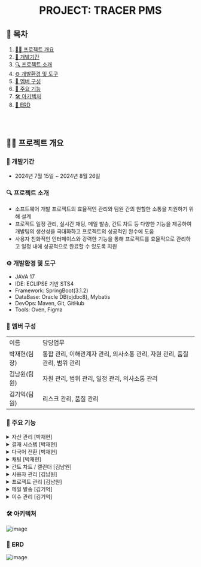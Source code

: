 
<div align="center">
  <h1><strong>PROJECT: TRACER PMS</strong></h1>
</div>

## 📑 목차
  1. [🙋‍♂️ 프로젝트 개요](#-프로젝트-개요) <br>
  2. [📅 개발기간](#-개발기간) <br>
  3. [🔍 프로젝트 소개](#-프로젝트-소개) <br>
  4. [⚙ 개발환경 및 도구](#-개발환경-및-도구) <br>
  5. [👬 멤버 구성](#-멤버-구성) <br>
  6. [🚩 주요 기능](#-주요-기능) <br>
  7. [🛠 아키텍처](#-아키텍처) <br>
  8. [🔐 ERD](#-ERD)

   <br><br>
   
## 🙋‍♂️ 프로젝트 개요
### 📅 개발기간
+ 2024년 7월 15일 ~ 2024년 8월 26일

### 🔍 프로젝트 소개
+ 소프트웨어 개발 프로젝트의 효율적인 관리와 팀원 간의 원할한 소통을 지원하기 위해 설계
+ 프로젝트 일정 관리, 실시간 채팅, 메일 발송, 간트 차트 등 다양한 기능을 제공하여 <br> 개발팀의 생산성을 극대화하고 프로젝트의 성공적인 완수에 도움
+ 사용자 친화적인 인터페이스와 강력한 기능을 통해 프로젝트를 효율적으로 관리하고 일정 내에 성공적으로 완료할 수 있도록 지원

### ⚙ 개발환경 및 도구
+ JAVA 17
+ IDE: ECLIPSE 기반 STS4
+ Framework: SpringBoot(3.1.2)
+ DataBase: Oracle DB(ojdbc8), Mybatis
+ DevOps: Maven, Git, GitHub
+ Tools: Oven, Figma

### 👬 멤버 구성
<table>
<tr>
<td>이름</td><td>담당업무</td>  
</tr>
<tr>
<td>박재현(팀장)</td><td>통합 관리, 이해관계자 관리, 의사소통 관리, 자원 관리, 품질 관리, 범위 관리</td>
</tr>
<tr>
  <td>김남원(팀원)</td><td>자원 관리, 범위 관리, 일정 관리, 의사소통 관리</td> 
</tr>
<tr>
<td>김기억(팀원)</td><td>리스크 관리, 품질 관리</td> 
</tr>
  
</table>

### 🚩 주요 기능
<details>
  <summary> 자산 관리 [박재현] </summary>
  <div markdown="1">
  <br> - 예산 관리 <br>
  <br> - 드롭다운에서 프로젝트 선택 후 선택 된 프로젝트의 예산 현황 확인
    <img src ="https://github.com/user-attachments/assets/f7cbb5e7-f446-4293-a0e2-c3d7a31ffc78" >
  <br> - 예산 추가 / 예산 삭감 시 입력된 금액만큼 반영 <br>
  <br> - 새 프로젝트 생성 시에는 '새 프로젝트 예산 부여'를 사용 <br>
  <br> - 자산 관리
    <img src ="https://github.com/user-attachments/assets/12048821-0d39-451b-b0ce-29c18b1977de">
  <br> - 프로젝트마다 자산 추가 가능: 자산 이름, 자산 유형, 구매일/임대일, 만료일, 가격
    <img src ="https://github.com/user-attachments/assets/eab379b4-eba0-4746-95f3-b1e97ec6d37d">
  </div>
</details>
<details> 
  <summary> 결재 시스템 [박재현] </summary>
  <div markdown="1">
  <div>
    <br> - 'To Do' 게시판에서 작업에 대해 결재 요청을 할 경우 
    <img src ="https://github.com/user-attachments/assets/43542d40-2ac0-4a0d-91ef-9be97fd2d016">
    <br> - '결재 관리' 게시판에서 결재 요청 된 작업을 확인하여 반려 / 결재 완료 가능 
    <br> - '보류'시, 피드백 작성하여 반려 가능 <br>  
    <br> - 'To Do' 게시판에서 결재 요청 시 파일 업로드, '결재 관리' 게시판에서 파일 다운로드 가능
    <img src = "https://github.com/user-attachments/assets/55a3af90-135c-4a10-a8d4-714c93f8b104">
  </div>
  </div>
</details>
<details>
  <summary> 다국어 전환 [박재현] </summary>
  <div markdown="1">
  <br> - 사용자의 접속 환경에 따라 한글 사용 시 'change to English', 영어 사용 시 '한국어로 변경' 출력 <br>
  <br> - 'change to English' : '내 정보' 페이지가 영어로 변경 <br>
  <br> - '한국어로 변경' : '내 정보' 페이지가 한국어로 변경<br>
 <br> - 한국어
 <img src = "https://github.com/user-attachments/assets/5bdb9798-f04e-4410-9ece-8319cb12df4e"
 alt="한국어 페이지">
 <br> - 영어
 <img src = "https://github.com/user-attachments/assets/a92fe3ea-cb3c-4fa7-8937-c3004cc9f168" alt="영어 페이지">
  </div>
</details>
<details>
  <summary> 채팅 [박재현] </summary>
  <div markdown="1">
  <h3> 단체 채팅 </h3> 
    - '단체 채팅' 입장 후 (기본 '단체 채팅1' 입장) 내용 입력 후 전송 <br>
    <br> - 로그아웃 후에도 채팅 기록 확인 가능 <br>
    <br> - '채팅 기록 삭제' 시, 저장된 채팅 기록 삭제 후 초기화
    <img src= "https://github.com/user-attachments/assets/f5e0a94b-ef4f-4ce2-93a3-6c32bc2c190c" alt="단체 채팅">
  <h3> 개인 채팅 </h3>
    - '개인 채팅' 입장 후 수신자와 내용 입력 후 전송 <br>
    <br> - 수신자 닉네임이 정확히 일치해야 수신됨
    <img src = "https://github.com/user-attachments/assets/8533585e-625a-4eb0-a013-6623bafe3835" alt="개인 채팅">
  </div>
</details>
<details>
  <summary> 간트 차트 / 캘린더 [김남원] </summary>
  <div markdown="1">
    <h3> 간트 차트 </h3>
    - 일정을 간트차트로 조회할 수 있다. <br>
    - 프로젝트 별로 일정을 확인할 수 있다. <br>
    - 드래그앤 드랍으로 일정을 변경할 수 있다. <br>
    - + 버튼으로 새 일정을 등록할 수 있다. <br>
    <image src="https://github.com/user-attachments/assets/92aa6e09-ab5b-412c-a6d7-64b816d1e873"> <br>
    <h3> 캘린더 </h3>
    - 일정을 캘린더 형식으로 조회할 수 있다. <br>
    - 프로젝트 별로 일정을 확인할 수 있다. <br>
    - 드래그앤 드랍으로 일정을 변경할 수 있다. <br>
    - 셀 또는 일정 바를 클릭하여 일정을 등록 및 변경할 수 있다. <br>
    - 프로젝트, 팀, 개인 별로 체크박스를 체크하여 해당하는 일정을 조회할 수 있다. <br>
    <image src="https://github.com/user-attachments/assets/72fff869-ffbb-4734-9d1d-f7fd6ebdcf1f"> <br>
  </div>
</details>
<details>
  <summary> 사용자 관리 [김남원] </summary>
  <div markdown="1">
    <h3> 로그인 </h3> 
    - 등록된 회원의 이메일과 비밀번호를 입력하여 로그인할 수 있다. <br>
    <image src="https://github.com/user-attachments/assets/0f53c305-aeee-4ce4-801b-10f6e0a86bb6"> <br>
    <h3> 회원가입 </h3> 
    - 회원 정보를 입력한다. <br>
    - 입력한 이메일로 인증번호를 전송하여 회원가입을 할 수 있다. <br>
    <image src="https://github.com/user-attachments/assets/74aee851-66e1-4173-b3c4-50fdd112a7e1"> <br>
    <h3> 비밀번호 초기화 </h3> 
    - 새 비밀번호를 이메일로 전송받을 수 있다. <br>
    <image src="https://github.com/user-attachments/assets/d5d84fdc-f0ed-447a-bae0-99f1d367ceb9"> <br>
    <h3> 회원 관리 </h3> 
    - 권한, 이름, 닉네임을 입력하여 회원을 검색할 수 있다. <br>
    - 드롭다운으로 회원의 권한을 변경하고, 삭제 버튼으로 삭제할 수 있다. <br>
    - 해당하는 번호의 페이지의 회원목록을 조회할 수 있다. <br>
    <image src="https://github.com/user-attachments/assets/2599884a-9a6e-4fe4-8697-cb3c773e2874"> <br>
  </div>
</details>
<details>
  <summary> 프로젝트 관리 [김남원] </summary>
  <div markdown="1">
  <h3>프로젝트 생성</h3>
  - 프로젝트 명, 설명, 기한을 입력하여 프로젝트를 생성할 수 있다. <br>
    <image src="https://github.com/user-attachments/assets/0a31efe1-268f-4700-8a22-366b04f9d44c"> <br>
  <h3>프로젝트 수정/삭제</h3>
  - 프로젝트에 대한 정보를 수정할 수 있다. <br>
  - 삭제 버튼으로 프로젝트를 삭제할 수 있다. <br>
  - 참여인원 확인을 클릭하면 모달창으로 참여 인원과 참여 가능인원을 조회할 수 있고, <br> 
      인원을 추가하거나 삭제할 수 있다. <br>
    <image src="https://github.com/user-attachments/assets/2ebe7cfe-0f98-42c2-aca8-ff1ae2283ed2"> <br>
    <image src="https://github.com/user-attachments/assets/ab2d611e-e06b-4ef9-aeb5-c4dad54eb9c6"> <br>
  </div>
</details>
<details>
  <summary> 메일 발송 [김기억] </summary>
  <div markdown="1">
    
  </div>
</details>
<details>
  <summary> 이슈 관리 [김기억] </summary>
  <div markdown="1">
    
  </div>
</details>

### 🛠 아키텍처
![image](https://github.com/user-attachments/assets/108811b1-a091-499a-89e5-0caebae92335)

### 🔐 ERD
![image](https://github.com/user-attachments/assets/900fe129-de47-44ca-8d67-c2f71b88bdb8)


